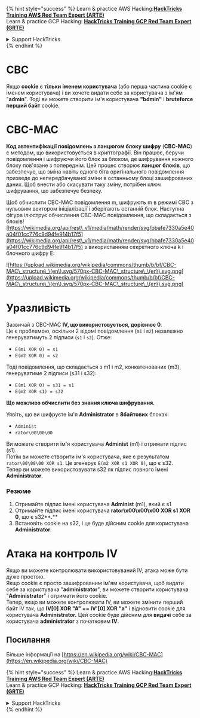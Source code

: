 {% hint style="success" %}
Learn & practice AWS Hacking:<img src="/.gitbook/assets/arte.png" alt="" data-size="line">[**HackTricks Training AWS Red Team Expert (ARTE)**](https://training.hacktricks.xyz/courses/arte)<img src="/.gitbook/assets/arte.png" alt="" data-size="line">\
Learn & practice GCP Hacking: <img src="/.gitbook/assets/grte.png" alt="" data-size="line">[**HackTricks Training GCP Red Team Expert (GRTE)**<img src="/.gitbook/assets/grte.png" alt="" data-size="line">](https://training.hacktricks.xyz/courses/grte)

<details>

<summary>Support HackTricks</summary>

* Check the [**subscription plans**](https://github.com/sponsors/carlospolop)!
* **Join the** 💬 [**Discord group**](https://discord.gg/hRep4RUj7f) or the [**telegram group**](https://t.me/peass) or **follow** us on **Twitter** 🐦 [**@hacktricks\_live**](https://twitter.com/hacktricks\_live)**.**
* **Share hacking tricks by submitting PRs to the** [**HackTricks**](https://github.com/carlospolop/hacktricks) and [**HackTricks Cloud**](https://github.com/carlospolop/hacktricks-cloud) github repos.

</details>
{% endhint %}


# CBC

Якщо **cookie** є **тільки** **іменем користувача** (або перша частина cookie є іменем користувача) і ви хочете видати себе за користувача з ім'ям "**admin**". Тоді ви можете створити ім'я користувача **"bdmin"** і **bruteforce** **перший байт** cookie.

# CBC-MAC

**Код автентифікації повідомлень з ланцюгом блоку шифру** (**CBC-MAC**) є методом, що використовується в криптографії. Він працює, беручи повідомлення і шифруючи його блок за блоком, де шифрування кожного блоку пов'язане з попереднім. Цей процес створює **ланцюг блоків**, що забезпечує, що зміна навіть одного біта оригінального повідомлення призведе до непередбачуваної зміни в останньому блоці зашифрованих даних. Щоб внести або скасувати таку зміну, потрібен ключ шифрування, що забезпечує безпеку.

Щоб обчислити CBC-MAC повідомлення m, шифрують m в режимі CBC з нульовим вектором ініціалізації і зберігають останній блок. Наступна фігура ілюструє обчислення CBC-MAC повідомлення, що складається з блоків![https://wikimedia.org/api/rest\_v1/media/math/render/svg/bbafe7330a5e40a04f01cc776c9d94fe914b17f5](https://wikimedia.org/api/rest\_v1/media/math/render/svg/bbafe7330a5e40a04f01cc776c9d94fe914b17f5) з використанням секретного ключа k і блочного шифру E:

![https://upload.wikimedia.org/wikipedia/commons/thumb/b/bf/CBC-MAC\_structure\_\(en\).svg/570px-CBC-MAC\_structure\_\(en\).svg.png](https://upload.wikimedia.org/wikipedia/commons/thumb/b/bf/CBC-MAC\_structure\_\(en\).svg/570px-CBC-MAC\_structure\_\(en\).svg.png)

# Уразливість

Зазвичай з CBC-MAC **IV, що використовується, дорівнює 0**.\
Це є проблемою, оскільки 2 відомі повідомлення (`m1` і `m2`) незалежно генеруватимуть 2 підписи (`s1` і `s2`). Отже:

* `E(m1 XOR 0) = s1`
* `E(m2 XOR 0) = s2`

Тоді повідомлення, що складається з m1 і m2, конкатенованих (m3), генеруватиме 2 підписи (s31 і s32):

* `E(m1 XOR 0) = s31 = s1`
* `E(m2 XOR s1) = s32`

**Що можливо обчислити без знання ключа шифрування.**

Уявіть, що ви шифруєте ім'я **Administrator** в **8байтових** блоках:

* `Administ`
* `rator\00\00\00`

Ви можете створити ім'я користувача **Administ** (m1) і отримати підпис (s1).\
Потім ви можете створити ім'я користувача, яке є результатом `rator\00\00\00 XOR s1`. Це згенерує `E(m2 XOR s1 XOR 0)`, що є s32.\
Тепер ви можете використовувати s32 як підпис повного імені **Administrator**.

### Резюме

1. Отримайте підпис імені користувача **Administ** (m1), який є s1
2. Отримайте підпис імені користувача **rator\x00\x00\x00 XOR s1 XOR 0**, що є s32**.**
3. Встановіть cookie на s32, і це буде дійсним cookie для користувача **Administrator**.

# Атака на контроль IV

Якщо ви можете контролювати використовуваний IV, атака може бути дуже простою.\
Якщо cookie є просто зашифрованим ім'ям користувача, щоб видати себе за користувача "**administrator**", ви можете створити користувача "**Administrator**" і отримати його cookie.\
Тепер, якщо ви можете контролювати IV, ви можете змінити перший байт IV так, що **IV\[0] XOR "A" == IV'\[0] XOR "a"** і відновити cookie для користувача **Administrator.** Цей cookie буде дійсним для **видачі** себе за користувача **administrator** з початковим **IV**.

## Посилання

Більше інформації на [https://en.wikipedia.org/wiki/CBC-MAC](https://en.wikipedia.org/wiki/CBC-MAC)


{% hint style="success" %}
Learn & practice AWS Hacking:<img src="/.gitbook/assets/arte.png" alt="" data-size="line">[**HackTricks Training AWS Red Team Expert (ARTE)**](https://training.hacktricks.xyz/courses/arte)<img src="/.gitbook/assets/arte.png" alt="" data-size="line">\
Learn & practice GCP Hacking: <img src="/.gitbook/assets/grte.png" alt="" data-size="line">[**HackTricks Training GCP Red Team Expert (GRTE)**<img src="/.gitbook/assets/grte.png" alt="" data-size="line">](https://training.hacktricks.xyz/courses/grte)

<details>

<summary>Support HackTricks</summary>

* Check the [**subscription plans**](https://github.com/sponsors/carlospolop)!
* **Join the** 💬 [**Discord group**](https://discord.gg/hRep4RUj7f) or the [**telegram group**](https://t.me/peass) or **follow** us on **Twitter** 🐦 [**@hacktricks\_live**](https://twitter.com/hacktricks\_live)**.**
* **Share hacking tricks by submitting PRs to the** [**HackTricks**](https://github.com/carlospolop/hacktricks) and [**HackTricks Cloud**](https://github.com/carlospolop/hacktricks-cloud) github repos.

</details>
{% endhint %}
